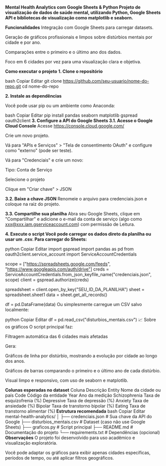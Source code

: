 **Mental Health Analytics com Google Sheets & Python Projeto de visualização de dados de saúde mental, utilizando Python, Google Sheets API e bibliotecas de visualização como matplotlib e seaborn.**

**Funcionalidades**
Integração com Google Sheets para carregar datasets.

Geração de gráficos profissionais e limpos sobre distúrbios mentais por cidade e por ano.

Comparações entre o primeiro e o último ano dos dados.

Foco em 6 cidades por vez para uma visualização clara e objetiva.

**Como executar o projeto**
**1. Clone o repositório**

bash
Copiar
Editar
git clone https://github.com/seu-usuario/nome-do-repo.git
cd nome-do-repo

**2. Instale as dependências**

Você pode usar pip ou um ambiente como Anaconda:

bash
Copiar
Editar
pip install pandas seaborn matplotlib gspread oauth2client
**3. Configure a API do Google Sheets
3.1. Acesse o Google Cloud Console**
Acesse https://console.cloud.google.com/

Crie um novo projeto.

Vá para "APIs e Serviços" > "Tela de consentimento OAuth" e configure como "externo" (pode ser teste).

Vá para "Credenciais" e crie um novo:

Tipo: Conta de Serviço

Selecione o projeto

Clique em "Criar chave" > JSON

**3.2. Baixe a chave JSON**
Renomeie o arquivo para credenciais.json e coloque na raiz do projeto.

**3.3. Compartilhe sua planilha**
Abra seu Google Sheets, clique em "Compartilhar" e adicione o e-mail da conta de serviço (algo como xxx@xxx.iam.gserviceaccount.com) com permissão de Leitura.

**4. Execute o script
Você pode carregar os dados direto da planilha ou usar um .csv. Para carregar do Sheets:**

python
Copiar
Editar
import gspread
import pandas as pd
from oauth2client.service_account import ServiceAccountCredentials

scope = ["https://spreadsheets.google.com/feeds", "https://www.googleapis.com/auth/drive"]
creds = ServiceAccountCredentials.from_json_keyfile_name("credenciais.json", scope)
client = gspread.authorize(creds)

spreadsheet = client.open_by_key("SEU_ID_DA_PLANILHA")
sheet = spreadsheet.sheet1
data = sheet.get_all_records()

df = pd.DataFrame(data)
Ou simplesmente carregue um CSV salvo localmente:

python
Copiar
Editar
df = pd.read_csv("disturbios_mentais.csv")
📈 Sobre os gráficos
O script principal faz:

Filtragem automática das 6 cidades mais afetadas

Gera:

Gráficos de linha por distúrbio, mostrando a evolução por cidade ao longo dos anos.

Gráficos de barras comparando o primeiro e o último ano de cada distúrbio.

Visual limpo e responsivo, com uso de seaborn e matplotlib.

**Colunas esperadas no dataset**
Coluna	Descrição
Entity	Nome da cidade ou país
Code	Código da entidade
Year	Ano da medição
Schizophrenia	Taxa de esquizofrenia (%)
Depressive	Taxa de depressão (%)
Anxiety	Taxa de ansiedade (%)
Bipolar	Taxa de transtorno bipolar (%)
Eating	Taxa de transtorno alimentar (%)
**Estrutura recomendada**
bash
Copiar
Editar
mental-health-analytics/
│
├── credenciais.json         # Sua chave da API do Google
├── disturbios_mentais.csv   # Dataset (caso não use Google Sheets)
├── graficos.py              # Script principal
├── README.md                # Documentação do projeto
└── requirements.txt         # Dependências (opcional)
**Observações**
O projeto foi desenvolvido para uso acadêmico e visualização exploratória.

Você pode adaptar os gráficos para exibir apenas cidades específicas, períodos de tempo, ou até aplicar filtros geográficos.
